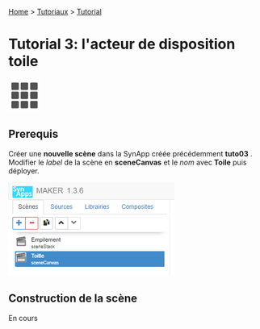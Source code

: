 [Home](../../sitemap.md) > [Tutoriaux](../index.md) > [Tutorial](index.md)

# Tutorial 3: l'acteur de disposition **toile**

![Empilement](assets/actor_canvas.png)

## Prerequis

Créer une **nouvelle scène** dans la SynApp créée précédemment **tuto03** . Modifier le _label_ de la scène en **sceneCanvas** et le _nom_ avec **Toile** puis déployer.

![Empilement](assets/part2_scenes.png)

## Construction de la scène

En cours